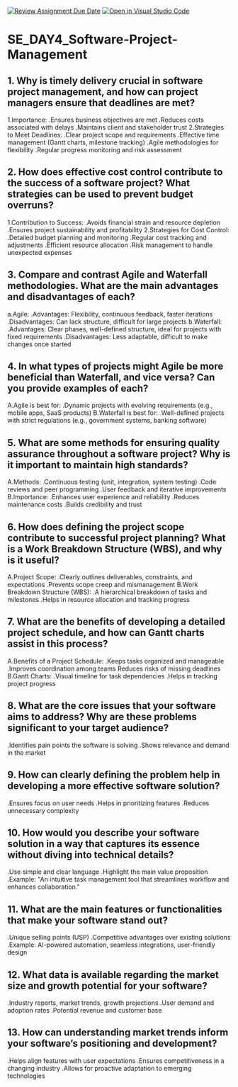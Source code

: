 [![Review Assignment Due Date](https://classroom.github.com/assets/deadline-readme-button-22041afd0340ce965d47ae6ef1cefeee28c7c493a6346c4f15d667ab976d596c.svg)](https://classroom.github.com/a/9pw6JKcu)
[![Open in Visual Studio Code](https://classroom.github.com/assets/open-in-vscode-2e0aaae1b6195c2367325f4f02e2d04e9abb55f0b24a779b69b11b9e10269abc.svg)](https://classroom.github.com/online_ide?assignment_repo_id=18414533&assignment_repo_type=AssignmentRepo)
# SE_DAY4_Software-Project-Management
## 1. Why is timely delivery crucial in software project management, and how can project managers ensure that deadlines are met?
1.Importance:
.Ensures business objectives are met
.Reduces costs associated with delays
.Maintains client and stakeholder trust
2.Strategies to Meet Deadlines:
.Clear project scope and requirements
.Effective time management (Gantt charts, milestone tracking)
.Agile methodologies for flexibility
.Regular progress monitoring and risk assessment
## 2. How does effective cost control contribute to the success of a software project? What strategies can be used to prevent budget overruns?
1.Contribution to Success:
.Avoids financial strain and resource depletion
.Ensures project sustainability and profitability
2.Strategies for Cost Control:
.Detailed budget planning and monitoring
.Regular cost tracking and adjustments
.Efficient resource allocation
.Risk management to handle unexpected expenses

## 3. Compare and contrast Agile and Waterfall methodologies. What are the main advantages and disadvantages of each?
a.Agile:
.Advantages: Flexibility, continuous feedback, faster iterations
.Disadvantages: Can lack structure, difficult for large projects
b.Waterfall:
.Advantages: Clear phases, well-defined structure, ideal for projects with fixed requirements
.Disadvantages: Less adaptable, difficult to make changes once started
## 4. In what types of projects might Agile be more beneficial than Waterfall, and vice versa? Can you provide examples of each?
A.Agile is best for:
.Dynamic projects with evolving requirements (e.g., mobile apps, SaaS products)
B.Waterfall is best for:
.Well-defined projects with strict regulations (e.g., government systems, banking software)
## 5. What are some methods for ensuring quality assurance throughout a software project? Why is it important to maintain high standards?
A.Methods:
.Continuous testing (unit, integration, system testing)
.Code reviews and peer programming
.User feedback and iterative improvements
B.Importance:
.Enhances user experience and reliability
.Reduces maintenance costs
.Builds credibility and trust
## 6. How does defining the project scope contribute to successful project planning? What is a Work Breakdown Structure (WBS), and why is it useful?
A.Project Scope:
.Clearly outlines deliverables, constraints, and expectations
.Prevents scope creep and mismanagement
B.Work Breakdown Structure (WBS):
.A hierarchical breakdown of tasks and milestones
.Helps in resource allocation and tracking progress
## 7. What are the benefits of developing a detailed project schedule, and how can Gantt charts assist in this process?
A.Benefits of a Project Schedule:
.Keeps tasks organized and manageable
.Improves coordination among teams
Reduces risks of missing deadlines
B.Gantt Charts:
.Visual timeline for task dependencies
.Helps in tracking project progress
## 8. What are the core issues that your software aims to address? Why are these problems significant to your target audience?
.Identifies pain points the software is solving
.Shows relevance and demand in the market
## 9. How can clearly defining the problem help in developing a more effective software solution?
.Ensures focus on user needs
.Helps in prioritizing features
.Reduces unnecessary complexity
## 10. How would you describe your software solution in a way that captures its essence without diving into technical details?
.Use simple and clear language
.Highlight the main value proposition
.Example: "An intuitive task management tool that streamlines workflow and enhances collaboration."
## 11. What are the main features or functionalities that make your software stand out?
.Unique selling points (USP)
.Competitive advantages over existing solutions
.Example: AI-powered automation, seamless integrations, user-friendly design
## 12. What data is available regarding the market size and growth potential for your software?
.Industry reports, market trends, growth projections
.User demand and adoption rates
.Potential revenue and customer base
## 13. How can understanding market trends inform your software’s positioning and development?
.Helps align features with user expectations
.Ensures competitiveness in a changing industry
.Allows for proactive adaptation to emerging technologies

